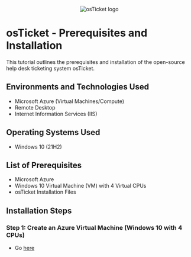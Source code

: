 <p align="center">
<img src="https://i.imgur.com/Clzj7Xs.png" alt="osTicket logo"/>
</p>

<h1>osTicket - Prerequisites and Installation</h1>
This tutorial outlines the prerequisites and installation of the open-source help desk ticketing system osTicket.<br />




<h2>Environments and Technologies Used</h2>

- Microsoft Azure (Virtual Machines/Compute)
- Remote Desktop
- Internet Information Services (IIS)

<h2>Operating Systems Used </h2>

- Windows 10</b> (21H2)

<h2>List of Prerequisites</h2>

- Microsoft Azure
- Windows 10 Virtual Machine (VM) with 4 Virtual CPUs
- osTicket Installation Files


<h2>Installation Steps</h2>

<h3>Step 1: Create an Azure Virtual Machine (Windows 10 with 4 CPUs)</h3>

- Go [here](https://portal.azure.com/)

























